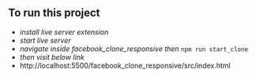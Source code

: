 ## To run this project
- *install live server extension* 
- *start live server*
- *navigate inside facebook_clone_responsive then*
```npm run start_clone```
- *then visit below link*
- http://localhost:5500/facebook_clone_responsive/src/index.html

